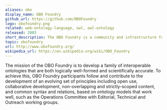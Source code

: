 ```yaml
---
aliases: obo
display_name: OBO Foundry
github_url: https://github.com/OBOFoundry
logo: obofoundry.png
related: web-ontology-language, owl, owl-ontology
released: 2003
short_description: The OBO Foundry is a community and infrastructure for life science ontologies and their best practices.
topic: obofoundry
url: http://www.obofoundry.org/
wikipedia_url: https://en.wikipedia.org/wiki/OBO_Foundry
---
```

The mission of the OBO Foundry is to develop a family of interoperable ontologies that are both logically well-formed and scientifically accurate. To achieve this, OBO Foundry participants follow and contribute to the development of an evolving set of principles including open use, collaborative development, non-overlapping and strictly-scoped content, and common syntax and relations, based on ontology models that work well, such as the Operations Committee with Editorial, Technical and Outreach working groups. 
